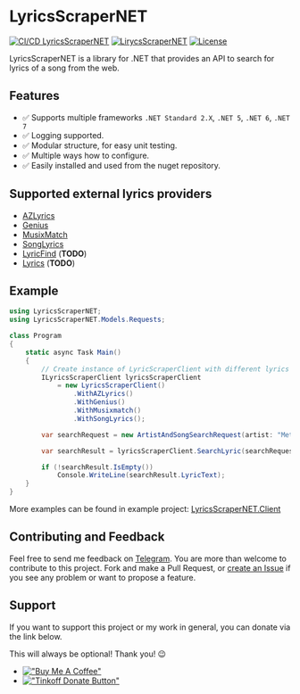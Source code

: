 # LyricsScraperNET

[![CI/CD LyricsScraperNET](https://github.com/skuill/LyricsScraperNET/actions/workflows/cicd.yaml/badge.svg)](https://github.com/skuill/LyricsScraperNET/actions/workflows/cicd.yaml)
[![LirycsScraperNET](https://img.shields.io/nuget/vpre/LyricsScraperNET?label=LyricsScraperNET)](https://www.nuget.org/packages/LyricsScraperNET/)
[![License](https://img.shields.io/github/license/skuill/LyricsScraperNET)](./LICENSE)

LyricsScraperNET is a library for .NET that provides an API to search for lyrics of a song from the web. 

## Features

* ✅ Supports multiple frameworks `.NET Standard 2.X`, `.NET 5`, `.NET 6`, `.NET 7`
* ✅ Logging supported.
* ✅ Modular structure, for easy unit testing.
* ✅ Multiple ways how to configure.
* ✅ Easily installed and used from the nuget repository.

## Supported external lyrics providers

- [AZLyrics](https://www.azlyrics.com/)
- [Genius](https://genius.com/)
- [MusixMatch](https://www.musixmatch.com/)
- [SongLyrics](https://www.songlyrics.com/)
- [LyricFind](https://www.lyricfind.com/) (**TODO**)
- [Lyrics](https://www.lyrics.com/) (**TODO**)

## Example

```csharp
using LyricsScraperNET;
using LyricsScraperNET.Models.Requests;

class Program
{
    static async Task Main()
    {
        // Create instance of LyricScraperClient with different lyrics providers
        ILyricsScraperClient lyricsScraperClient
            = new LyricsScraperClient()
                .WithAZLyrics()
                .WithGenius()
                .WithMusixmatch()
                .WithSongLyrics();

        var searchRequest = new ArtistAndSongSearchRequest(artist: "Metallica", song: "Nothing Else Matters");

        var searchResult = lyricsScraperClient.SearchLyric(searchRequest);

        if (!searchResult.IsEmpty())
            Console.WriteLine(searchResult.LyricText);
    }
}
```
More examples can be found in example project: [LyricsScraperNET.Client](LyricsScraperNET.Client/Program.cs)

## Contributing and Feedback

Feel free to send me feedback on [Telegram](https://t.me/skuill).
You are more than welcome to contribute to this project. Fork and make a Pull Request, or [create an Issue](https://github.com/skuill/LyricScraperNET/issues/new) if you see any problem or want to propose a feature.

## Support
If you want to support this project or my work in general, you can donate via the link below. 

This will always be optional! Thank you! 😉

 * [!["Buy Me A Coffee"](https://www.buymeacoffee.com/assets/img/custom_images/orange_img.png)](https://www.buymeacoffee.com/skuill)
 * [!["Tinkoff Donate Button"](https://www.paypalobjects.com/en_US/i/btn/btn_donateCC_LG.gif)](https://www.tinkoff.ru/cf/3MNYeRds3s)
